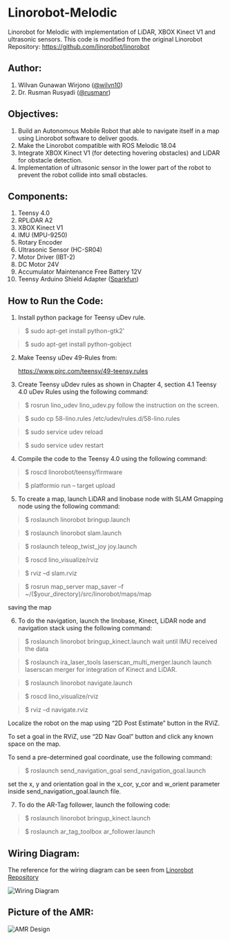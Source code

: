 # Linorobot-Melodic
Linorobot for Melodic with implementation of LiDAR, XBOX Kinect V1 and ultrasonic sensors.
This code is modified from the original Linorobot Repository:
https://github.com/linorobot/linorobot

## Author:

1. Wilvan Gunawan Wirjono ([@wilvn10](https://github.com/wilvn10))
2. Dr. Rusman Rusyadi ([@rusmanr](https://github.com/rusmanr))

## Objectives:
1. Build an Autonomous Mobile Robot that able to navigate itself in a map using Linorobot software to deliver goods.
2. Make the Linorobot compatible with ROS Melodic 18.04
3. Integrate XBOX Kinect V1 (for detecting hovering obstacles) and LiDAR for obstacle detection.
4. Implementation of ultrasonic sensor in the lower part of the robot to prevent the robot collide into small obstacles.

## Components:
1. Teensy 4.0
2. RPLiDAR A2
3. XBOX Kinect V1
4. IMU (MPU-9250)
5. Rotary Encoder
5. Ultrasonic Sensor (HC-SR04)
6. Motor Driver (IBT-2)
7. DC Motor 24V
8. Accumulator Maintenance Free Battery 12V
9. Teensy Arduino Shield Adapter ([Sparkfun](https://www.sparkfun.com/products/15716))

## How to Run the Code:

1. Install python package for Teensy uDev rule.

> $ sudo apt-get install python-gtk2'

> $ sudo apt-get install python-gobject

2. Make Teensy uDev 49-Rules from:

   https://www.pjrc.com/teensy/49-teensy.rules

3. Create Teensy uDdev rules as shown in Chapter 4, section 4.1 Teensy 4.0 uDev Rules using the following command:

> $ rosrun lino_udev lino_udev.py 
follow the instruction on the screen.

> $ sudo cp 58-lino.rules /etc/udev/rules.d/58-lino.rules

> $ sudo service udev reload

> $ sudo service udev restart

4. Compile the code to the Teensy 4.0 using the following command:

> $ roscd linorobot/teensy/firmware

> $ platformio run – target upload

5. To create a map, launch LiDAR and linobase node with SLAM Gmapping node using the following command:

> $ roslaunch linorobot bringup.launch

> $ roslaunch linorobot slam.launch

> $ roslaunch teleop_twist_joy joy.launch

> $ roscd lino_visualize/rviz

> $ rviz –d slam.rviz

> $ rosrun map_server map_saver –f ~/($your_directory)/src/linorobot/maps/map

  saving the map

6. To do the navigation, launch the linobase, Kinect, LiDAR node and navigation stack using the following command:

> $ roslaunch linorobot bringup_kinect.launch 
wait until IMU received the data

> $ roslaunch ira_laser_tools laserscan_multi_merger.launch 
launch laserscan merger for integration of Kinect and LiDAR.

> $ roslaunch linorobot navigate.launch

> $ roscd lino_visualize/rviz

> $ rviz –d navigate.rviz

  Localize the robot on the map using “2D Post Estimate” button in the RViZ.

  To set a goal in the RViZ, use “2D Nav Goal” button and click any known space on the map.

 To send a pre-determined goal coordinate, use the following command: 
 >$ roslaunch send_navigation_goal send_navigation_goal.launch 
 
  set the x, y and orientation goal in the x_cor, y_cor and w_orient parameter inside send_navigation_goal.launch file.

7. To do the AR-Tag follower, launch the following code:

> $ roslaunch linorobot bringup_kinect.launch

> $ roslaunch ar_tag_toolbox ar_follower.launch

## Wiring Diagram:

The reference for the wiring diagram can be seen from [Linorobot Repository](https://github.com/linorobot/linorobot/wiki/2.-Base-Controller)

![Wiring Diagram](https://github.com/wilvn10/Linorobot-Melodic/blob/master/image/Wiring%20Diagram.png)



## Picture of the AMR:

![AMR Design](https://github.com/wilvn10/Linorobot-Melodic/tree/master/image/AMR.png)


